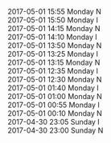 2017-05-01 15:55 Monday  N  
2017-05-01 15:50 Monday  I  
2017-05-01 14:15 Monday  N  
2017-05-01 14:10 Monday  I  
2017-05-01 13:50 Monday  N  
2017-05-01 13:25 Monday  I  
2017-05-01 13:15 Monday  N  
2017-05-01 12:35 Monday  I  
2017-05-01 12:30 Monday  N  
2017-05-01 01:40 Monday  I  
2017-05-01 01:00 Monday  N  
2017-05-01 00:55 Monday  I  
2017-05-01 00:10 Monday  N  
2017-04-30 23:05 Sunday  I  
2017-04-30 23:00 Sunday  N  
